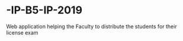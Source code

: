 # -IP-B5-IP-2019
  Web application helping the Faculty to distribute the students for their license exam
